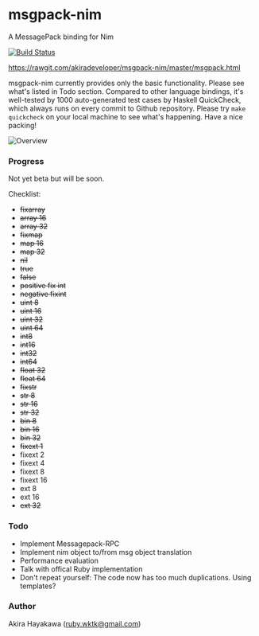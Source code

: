 # msgpack-nim

A MessagePack binding for Nim

[![Build Status](https://travis-ci.org/akiradeveloper/msgpack-nim.svg?branch=master)](https://travis-ci.org/akiradeveloper/msgpack-nim)

https://rawgit.com/akiradeveloper/msgpack-nim/master/msgpack.html

msgpack-nim currently provides only the basic functionality.
Please see what's listed in Todo section. Compared to other language bindings, it's well-tested by
1000 auto-generated test cases by Haskell QuickCheck, which always runs
on every commit to Github repository. Please try `make quickcheck` on your local machine
to see what's happening. Have a nice packing!

![Overview](https://rawgit.com/akiradeveloper/msgpack-nim/master/overview.svg)

### Progress

Not yet beta but will be soon.

Checklist:

* ~~fixarray~~  
* ~~array 16~~  
* ~~array 32~~  
* ~~fixmap~~  
* ~~map 16~~  
* ~~map 32~~  
* ~~nil~~  
* ~~true~~  
* ~~false~~  
* ~~positive fix int~~  
* ~~negative fixint~~  
* ~~uint 8~~  
* ~~uint 16~~  
* ~~uint 32~~  
* ~~uint 64~~  
* ~~int8~~  
* ~~int16~~  
* ~~int32~~  
* ~~int64~~  
* ~~float 32~~  
* ~~float 64~~  
* ~~fixstr~~  
* ~~str 8~~  
* ~~str 16~~  
* ~~str 32~~  
* ~~bin 8~~  
* ~~bin 16~~  
* ~~bin 32~~  
* ~~fixext 1~~  
* fixext 2  
* fixext 4  
* fixext 8  
* fixext 16  
* ext 8  
* ext 16  
* ~~ext 32~~  

### Todo

* Implement Messagepack-RPC  
* Implement nim object to/from msg object translation  
* Performance evaluation  
* Talk with offical Ruby implementation  
* Don't repeat yourself: The code now has too much duplications. Using templates?  

### Author

Akira Hayakawa (ruby.wktk@gmail.com)
